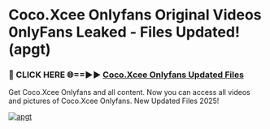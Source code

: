 # Coco.Xcee Onlyfans Original Videos 0nlyFans Leaked - Files Updated! (apgt)

<h3>🔴 CLICK HERE 🌐==►► <a href="https://tinyurl.com/ehrbuxhb" rel="nofollow">Coco.Xcee Onlyfans Updated Files</a></h3>

Get Coco.Xcee Onlyfans and all content. Now you can access all videos and pictures of Coco.Xcee Onlyfans. New Updated Files 2025!

[![apgt](https://i.imgur.com/lVYEuWS.gif)](https://tinyurl.com/ehrbuxhb)
